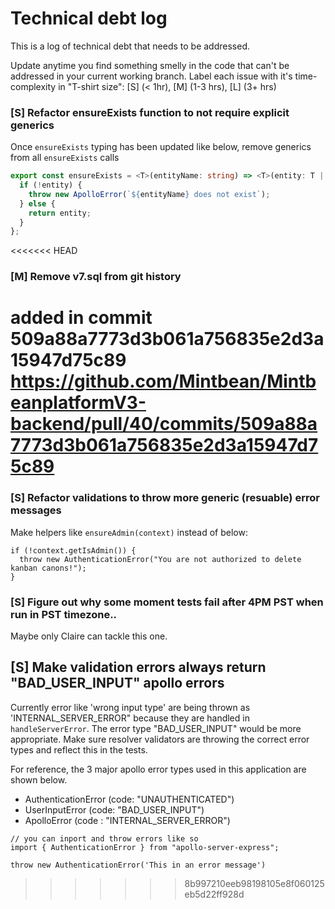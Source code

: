 # Technical debt log

This is a log of technical debt that needs to be addressed.

Update anytime you find something smelly in the code that can't be addressed in your current working branch. Label each issue with it's time-complexity in "T-shirt size": [S] (< 1hr), [M] (1-3 hrs), [L] (3+ hrs)

### [S] Refactor ensureExists function to not require explicit generics

Once `ensureExists` typing has been updated like below, remove generics from all `ensureExists` calls

```ts
export const ensureExists = <T>(entityName: string) => <T>(entity: T | undefined): T => {
  if (!entity) {
    throw new ApolloError(`${entityName} does not exist`);
  } else {
    return entity;
  }
};
```

<<<<<<< HEAD
### [M] Remove v7.sql from git history

added in commit 509a88a7773d3b061a756835e2d3a15947d75c89
https://github.com/Mintbean/MintbeanplatformV3-backend/pull/40/commits/509a88a7773d3b061a756835e2d3a15947d75c89
=======
### [S] Refactor validations to throw more generic (resuable) error messages

Make helpers like `ensureAdmin(context)` instead of below:

```
if (!context.getIsAdmin()) {
  throw new AuthenticationError("You are not authorized to delete kanban canons!");
}
```

### [S] Figure out why some moment tests fail after 4PM PST when run in PST timezone..

Maybe only Claire can tackle this one.

## [S] Make validation errors always return "BAD_USER_INPUT" apollo errors

Currently error like 'wrong input type' are being thrown as 'INTERNAL_SERVER_ERROR" because they are handled in `handleServerError`. The error type "BAD_USER_INPUT" would be more appropriate. Make sure resolver validators are throwing the correct error types and reflect this in the tests.

For reference, the 3 major apollo error types used in this application are shown below.

- AuthenticationError (code: "UNAUTHENTICATED")
- UserInputError (code: "BAD_USER_INPUT")
- ApolloError (code : "INTERNAL_SERVER_ERROR")

```
// you can inport and throw errors like so
import { AuthenticationError } from "apollo-server-express";

throw new AuthenticationError('This in an error message')
```
>>>>>>> 8b997210eeb98198105e8f060125eb5d22ff928d
